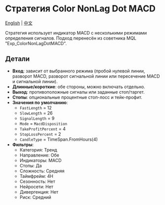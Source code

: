 # Стратегия Color NonLag Dot MACD
[English](README.md) | [中文](README_cn.md)

Стратегия использует индикатор MACD с несколькими режимами определения сигналов. Подход перенесён из советника MQL "Exp_ColorNonLagDotMACD".

## Детали

- **Вход**: зависит от выбранного режима (пробой нулевой линии, разворот MACD, разворот сигнальной линии или пересечение MACD и сигнальной линии).
- **Длинные/короткие**: обе стороны, можно включать отдельно.
- **Выход**: противоположные сигналы или заданные стоп/таргет.
- **Стопы**: опциональные процентные стоп-лосс и тейк-профит.
- **Значения по умолчанию**:
  - `FastLength` = 12
  - `SlowLength` = 26
  - `SignalLength` = 9
  - `Mode` = `MacdDisposition`
  - `TakeProfitPercent` = 4
  - `StopLossPercent` = 2
  - `CandleType` = TimeSpan.FromHours(4)
- **Фильтры**:
  - Категория: Тренд
  - Направление: Обе
  - Индикаторы: MACD
  - Стопы: Да
  - Сложность: Средняя
  - Таймфрейм: 4H
  - Сезонность: Нет
  - Нейросети: Нет
  - Дивергенция: Нет
  - Риск: Средний
